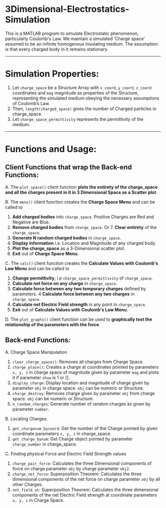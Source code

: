 # 3Dimensional-Electrostatics-Simulation
This is a MATLAB program to simulate Electrostatic phenomenon, particularly Coulomb's Law. We maintain a simulated 'Charge space' assumed to be an infinite homogenous insulating medium. The assumption is that every charged body in it remains stationary.

----
# Simulation Properties:
1. Let `charge_space` be a Structure Array  with `x_coord`, `y_coord`, `z_coord` coordinates and `mag` magnitude as properties of the Structure, representing the simulated medium obeying the necessary assumptions of Coulomb’s Law.
2. Then, `length(charged_space)` gives the number of Charged particles in charge_space.
3. Let `charge_space_permittivity` represents the permittivity of the medium.
----

# Functions and Usage:

Client Functions that wrap the Back-end Functions:
--
A. The `plot_space()` client function **plots the entirety of the charge_space and all the charges present in it in 3 Dimensional Space as a Scatter plot**. 

B. The `menu()` client function creates the **Charge Space Menu** and can be called to 
1. **Add charged bodies** into `charge_space`. Positive Charges are Red and Negative are Blue.
2. **Remove charged bodies** from `charge_space`. Or 7. **Clear entirety** of the `charge_space`.
3. **Generate N random charged bodies** in `charge_space`.
4. **Display information** i.e. Location and Magnitude of any charged body.
5. **Plot the charge_space** as a 3-Dimensional scatter plot.
6. **Exit** out of **Charge Space Menu**.

C. The `calc()` client function creates the **Calculate Values with Coulomb's Law Menu** and can be called to
1. **Change permittivity**, i.e `charge_space_permittivity` of `charge_space`.
2. **Calculate net force on any charge** in `charge_space`.
3. **Calculate force between any two temporary charges** defined by parameters.
4 **Calculate force between any two charges** in `charge_space`.
5. **Calculate net Electric Field strength** in any point in `charge_space`.
6. **Exit** out of **Calculate Values with Coulomb's Law Menu**.

D. The `plot_graphs()` client function can be used to **graphically test the relationship of the parameters with the force**.

Back-end Functions:
--
A. Charge Space Manipulation
1. `clear_charge_space()`: Removes all charges from Charge Space.
2. `charge_place()`: Creates a charge at coordinates pointed by parameters `x, y, z` in charge space of magnitude given by parameter `mag` and plots it if parameter `show` is 1 or [].
3. `display_charge`: Display location and magnitude of charge given by parameter `obj` in charge space. `obj` can be numeric or Structure.
4. `charge_destroy`: Removes charge given by parameter `obj` from charge space. `obj` can be numeric or Structure.
5. `n_random_charges`: Generate number of random charges as given by parameter `number`.

B. Locating Charges
1. `get_chargenum_bycoord`: Get the number of the Charge pointed by given coordinate parameters `x, y, z` in charge_space.
2. `get_charge_bynum`: Get Charge object pointed by parameter `charge_number` in charge_space. 

C. Finding physical Force and Electric Field Strength values
1. `charge_pair_force`: Calculates the three Dimensional components of force on charge parameter `obj` by charge parameter `obj2`.
2. `charge_net_force`: Superposition Theorem: Calculates the three dimensional components of the net force on charge parameter `obj` by all other Charges.
3. `net_field_at`: Superposition Theorem: Calculates the three dimensional components of the net Electric Field strength at coordinate parameters `x, y, z` in Charge Space.
